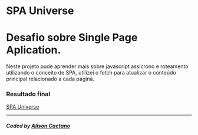 # SPA Universe

# Desafio sobre Single Page Aplication.

Neste projeto pude aprender mais sobre javascript assicrono e roteamento utilizando o conceito de SPA, utilizei o fetch para atualizar o conteúdo principal relacionado a cada página.

### Resultado final

<a href="[https://alizoncaetano.github.io/BarberFactory/](https://universe-spa.vercel.app/)"> SPA Universe</a>

---

##### Coded by <a href="https://www.linkedin.com/in/alisoncaetano/">Alison Caetano</a>
